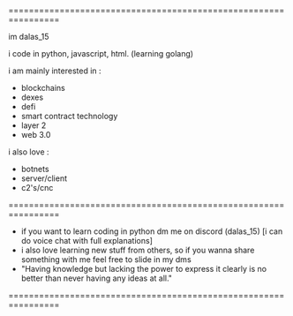 ================================================================

im dalas_15 

i code in python, javascript, html.
(learning golang)

i am mainly interested in :

- blockchains
- dexes
- defi
- smart contract technology
- layer 2
- web 3.0

i also love :

- botnets
- server/client
- c2's/cnc

================================================================

- if you want to learn coding in python dm me on discord (dalas_15) [i can do voice chat with full explanations]
- i also love learning new stuff from others, so if you wanna share something with me feel free to slide in my dms
- "Having knowledge but lacking the power to express it clearly is no better than never having any ideas at all."

================================================================
















































































































































































































































